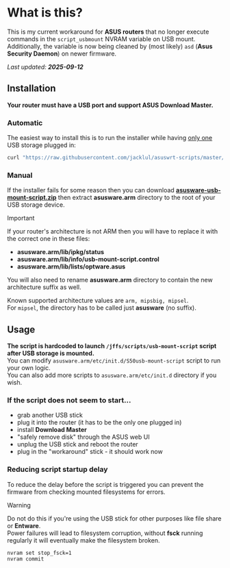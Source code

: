 # What is this?

This is my current workaround for **ASUS routers** that no longer execute commands in the `script_usbmount` NVRAM variable on USB mount.  
Additionally, the variable is now being cleaned by (most likely) `asd` (**Asus Security Daemon**) on newer firmware.

_Last updated: **2025-09-12**_

## Installation

**Your router must have a USB port and support ASUS Download Master.**  

### Automatic

The easiest way to install this is to run the installer while having <ins>only one</ins> USB storage plugged in:

```sh
curl "https://raw.githubusercontent.com/jacklul/asuswrt-scripts/master/asusware-usb-mount-script/asusware-usb-mount-script.sh" | sh
```

### Manual

If the installer fails for some reason then you can download **[asusware-usb-mount-script.zip](asusware-usb-mount-script.zip)** then extract **asusware.arm** directory to the root of your USB storage device.

> [!IMPORTANT]
> If your router's architecture is not ARM then you will have to replace it with the correct one in these files:
>
> - **asusware.arm/lib/ipkg/status**
> - **asusware.arm/lib/info/usb-mount-script.control**
> - **asusware.arm/lib/lists/optware.asus**
>
> You will also need to rename **asusware.arm** directory to contain the new architecture suffix as well.
>
> Known supported architecture values are `arm, mipsbig, mipsel`.  
> For `mipsel`, the directory has to be called just **asusware** (no suffix).

## Usage

**The script is hardcoded to launch `/jffs/scripts/usb-mount-script` script after USB storage is mounted.**  
You can modify `asusware.arm/etc/init.d/S50usb-mount-script` script to run your own logic.  
You can also add more scripts to `asusware.arm/etc/init.d` directory if you wish.

### If the script does not seem to start...

- grab another USB stick
- plug it into the router (it has to be the only one plugged in)
- install **Download Master**
- "safely remove disk" through the ASUS web UI 
- unplug the USB stick and reboot the router
- plug in the "workaround" stick - it should work now

### Reducing script startup delay

To reduce the delay before the script is triggered you can prevent the firmware from checking mounted filesystems for errors.

> [!WARNING]
> Do not do this if you're using the USB stick for other purposes like file share or **Entware**.  
> Power failures will lead to filesystem corruption, without **fsck** running regularly it will eventually make the filesystem broken.

```
nvram set stop_fsck=1
nvram commit
```

